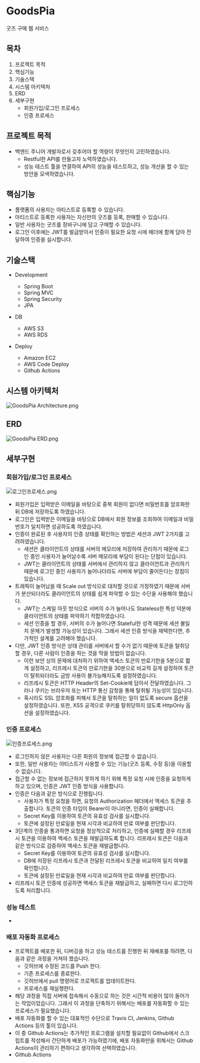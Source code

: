# GoodsPia
굿즈 구매 웹 서비스

## 목차
1. 프로젝트 목적
2. 핵심기능
3. 기술스택
4. 시스템 아키텍처
5. ERD
6. 세부구현
   - 회원가입/로그인 프로세스
   - 인증 프로세스

## 프로젝트 목적

- 백엔드 주니어 개발자로서 갖추어야 할 역량이 무엇인지 고민하였습니다.
  - Restful한 API를 만들고자 노력하였습니다.
  - 성능 테스트 툴을 연결하여 API의 성능을 테스트하고, 성능 개선을 할 수 있는 방안을 모색하였습니다. 

## 핵심기능

- 플랫폼의 사용자는 아티스트로 등록할 수 있습니다.
- 아티스트로 등록한 사용자는 자신만의 굿즈를 등록, 판매할 수 있습니다.
- 일반 사용자는 굿즈를 장바구니에 담고 구매할 수 있습니다.
- 로그인 이후에는 JWT를 발급받아서 인증이 필요한 요청 시에 헤더에 함께 담아 전달하여 인증을 실시합니다.

## 기술스택

- Development
    - Spring Boot
    - Spring MVC
    - Spring Security
    - JPA

- DB
    - AWS S3
    - AWS RDS

- Deploy
    - Amazon EC2
    - AWS Code Deploy
    - Github Actions

## 시스템 아키텍처

![GoodsPia Architecture.png](..%2F..%2F..%2F%EB%B8%94%EB%A1%9C%EA%B7%B8%EC%9A%A9%20%EC%9D%B4%EB%AF%B8%EC%A7%80%2FGoodsPia%20Architecture.png)

## ERD

![GoodsPia ERD.png](..%2F..%2F..%2F%EB%B8%94%EB%A1%9C%EA%B7%B8%EC%9A%A9%20%EC%9D%B4%EB%AF%B8%EC%A7%80%2FGoodsPia%20ERD.png)

## 세부구현

### 회원가입/로그인 프로세스

![로그인프로세스.png](..%2F..%2F..%2F%EB%B8%94%EB%A1%9C%EA%B7%B8%EC%9A%A9%20%EC%9D%B4%EB%AF%B8%EC%A7%80%2F%EB%A1%9C%EA%B7%B8%EC%9D%B8%ED%94%84%EB%A1%9C%EC%84%B8%EC%8A%A4.png)

- 회원가입은 입력받은 이메일을 바탕으로 중복 회원이 없다면 비밀번호를 암호화한 뒤 DB에 저장하도록 하였습니다.
- 로그인은 입력받은 이메일을 바탕으로 DB에서 회원 정보를 조회하여 이메일과 비밀번호가 일치하면 성공하도록 하였습니다.
- 인증이 완료된 후 사용자의 인증 상태를 확인하는 방법은 세션과 JWT 2가지를 고려하였습니다.
  - 세션은 클라이언트의 상태를 서버의 메모리에 저장하여 관리하기 때문에 로그인 중인 사용자가 늘어날수록 서버 메모리에 부담이 된다는 단점이 있습니다.
  - JWT는 클라이언트의 상태를 서버에서 관리하지 않고 클라이언트과 관리하기 때문에 로그인 중인 사용자가 늘어나더라도 서버에 부담이 줄어든다는 장점이 있습니다.
- 트래픽이 늘어났을 때 Scale out 방식으로 대처할 것으로 가정하였기 때문에 서버가 분산되더라도 클라이언트의 상태를 쉽게 파악할 수 있는 수단을 사용해야 했습니다.
  - JWT는 스케일 아웃 방식으로 서버의 수가 늘어나도 Stateless한 특성 덕분에 클라이언트의 상태를 파악하기 적합하였습니다. 
  - 세션 인증을 할 경우, 서버의 수가 늘어나면 Stateful한 성격 때문에 세션 불일치 문제가 발생할 가능성이 있습니다. 그래서 세션 인증 방식을 채택한다면, 추가적인 설계를 고려해야 했습니다.
- 다만, JWT 인증 방식은 상태 관리를 서버에서 할 수가 없기 때문에 토큰을 탈취당할 경우, 다른 사람이 인증을 하는 것을 막을 방법이 없습니다.
  - 이런 보안 상의 문제에 대처하기 위하여 액세스 토큰의 만료기한을 5분으로 짧게 설정하고, 리프레시 토큰의 만료기한을 30분으로 비교적 길게 설정하여 토큰이 탈취되더라도 금방 사용이 불가능해지도록 설정하였습니다.
  - 리프레시 토큰은 HTTP Header의 Set-Cookie에 담아서 전달하였습니다. 그러나 쿠키는 브라우저 또는 HTTP 통신 감청을 통해 탈취될 가능성이 있습니다.
  - 혹시라도 SSL 암호화를 피해서 토큰을 탈취하는 일이 없도록 secure 옵션을 설정하였습니다. 또한, XSS 공격으로 쿠키를 탈취당하지 않도록 HttpOnly 옵션을 설정하였습니다.

### 인증 프로세스

![인증프로세스.png](..%2F..%2F..%2F%EB%B8%94%EB%A1%9C%EA%B7%B8%EC%9A%A9%20%EC%9D%B4%EB%AF%B8%EC%A7%80%2F%EC%9D%B8%EC%A6%9D%ED%94%84%EB%A1%9C%EC%84%B8%EC%8A%A4.png)

- 로그인하지 않은 사용자는 다른 회원의 정보에 접근할 수 없습니다.
- 또한, 일반 사용자는 아티스트가 사용할 수 있는 기능(굿즈 등록, 수정 등)을 이용할 수 없습니다.
- 접근할 수 없는 정보에 접근하지 못하게 하기 위해 특정 요청 시에 인증을 요청하게 하고 있으며, 인증은 JWT 인증 방식을 사용합니다.
- 인증은 다음과 같은 방식으로 진행됩니다.
  - 사용자가 특정 요청을 하면, 요청의 Authorization 헤더에서 액세스 토큰을 추출합니다. 토큰의 인증 타입이 Bearer이 아니라면, 인증이 실패합니다.
  - Secret Key를 이용하여 토큰의 유효성 검사를 실시합니다.
  - 토큰에 설정된 만료일을 현재 시각과 비교하여 만료 여부를 판단합니다.
- 3단계의 인증을 통과하면 요청을 정상적으로 처리하고, 인증에 실패할 경우 리프레시 토큰을 이용하여 액세스 토큰을 재발급하도록 합니다. 리프레시 토큰은 다음과 같은 방식으로 검증하여 액세스 토큰을 재발급합니다.
  - Secret Key를 이용하여 토큰의 유효성 검사를 실시합니다.
  - DB에 저장된 리프레시 토큰과 전달된 리프레시 토큰을 비교하여 일치 여부를 확인합니다.
  - 토큰에 설정된 만료일을 현재 시각과 비교하여 만료 여부를 판단합니다.
- 리프레시 토큰 인증에 성공하면 액세스 토큰을 재발급하고, 실패하면 다시 로그인하도록 처리합니다.

### 성능 테스트

- 


### 배포 자동화 프로세스



- 프로젝트를 배포한 뒤, 디버깅을 하고 성능 테스트를 진행한 뒤 재배포를 하려면, 다음과 같은 과정을 거쳐야 했습니다.
  - 깃허브에 수정된 코드를 Push 한다.
  - 기존 프로세스를 종료한다.
  - 깃허브에서 pull 명령어로 프로젝트를 업데이트한다.
  - 프로세스를 재실행한다.
- 해당 과정을 직접 서버에 접속해서 수동으로 하는 것은 시간적 비용이 많이 들어가는 작업이었습니다. 그래서 이 과정을 단축하기 위해서는 배포를 자동화할 수 있는 프로세스가 필요했습니다.
- 배포 자동화를 할 수 있는 대표적인 수단으로 Travis CI, Jenkins, Github Actions 등의 툴이 있습니다.
- 이 중 Github Actions는 추가적인 프로그램을 설치할 필요없이 Github에서 스크립트를 작성해서 간단하게 배포가 가능하였기에, 배포 자동화만을 위해서는 Github Actions이 관리하기 편하다고 생각하여 선택하였습니다.
- Github Actions